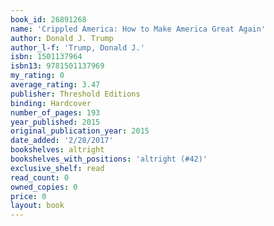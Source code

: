 ```yaml
---
book_id: 26891268
name: 'Crippled America: How to Make America Great Again'
author: Donald J. Trump
author_l-f: 'Trump, Donald J.'
isbn: 1501137964
isbn13: 9781501137969
my_rating: 0
average_rating: 3.47
publisher: Threshold Editions
binding: Hardcover
number_of_pages: 193
year_published: 2015
original_publication_year: 2015
date_added: '2/28/2017'
bookshelves: altright
bookshelves_with_positions: 'altright (#42)'
exclusive_shelf: read
read_count: 0
owned_copies: 0
price: 0
layout: book
---
```

